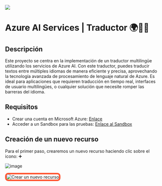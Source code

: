 <p>
  <img src="https://eu01.edcwb.com/educanews/interface/images/noticies/21345-4d886d43fa244e7c8aa987eb14bb24a0.jpg">
</p>

  
# Azure AI Services | Traductor 🌍🎌🍁

## Descripción

Este proyecto se centra en la implementación de un traductor multilingüe utilizando los servicios de Azure AI. Con este traductor, puedes traducir textos entre múltiples idiomas de manera eficiente y precisa, aprovechando la tecnología avanzada de procesamiento de lenguaje natural de Azure. Es ideal para aplicaciones que requieren traducción en tiempo real, interfaces de usuario multilingües, o cualquier solución que necesite romper las barreras del idioma.

## Requisitos

- Crear una cuenta en Microsoft Azure: [Enlace](https://azure.microsoft.com/es-es/pricing/purchase-options/azure-account/)
- Acceder a un Sandbox para las pruebas: [Enlace al Sandbox](https://learn.microsoft.com/en-us/training/modules/intro-to-python/5-exercise-output?authuser=0)

## Creación de un nuevo recurso

Para el primer paso, crearemos un nuevo recurso haciendo clic sobre el icono: ➕  

![image](https://github.com/user-attachments/assets/683ea92c-d37a-466d-9f36-1943ccbe46a2)
<p>
  <img src="https://github.com/user-attachments/assets/683ea92c-d37a-466d-9f36-1943ccbe46a2" alt="Crear un nuevo recurso" style="border: 5px solid #FF5733; border-radius: 10px;">
</p>
